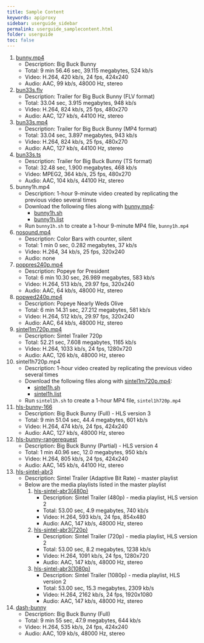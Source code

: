 ```yaml
---
title: Sample Content
keywords: apiproxy
sidebar: userguide_sidebar
permalink: userguide_samplecontent.html
folder: userguide
toc: false
---
```


1. [bunny.mp4](http://docs.evostream.com/sample_content/assets/bunny.mp4)
   - Description: Big Buck Bunny
   - Total: 9 min 56.46 sec, 39.115 megabytes, 524 kb/s
   - Video: H.264, 420 kb/s, 24 fps, 424x240
   - Audio: AAC, 99 kb/s, 48000 Hz, stereo
2. [bun33s.flv](http://docs.evostream.com/sample_content/assets/bun33s.flv)
   - Description: Trailer for Big Buck Bunny (FLV format)
   - Total: 33.04 sec, 3.915 megabytes, 948 kb/s
   - Video: H.264, 824 kb/s, 25 fps, 480x270
   - Audio: AAC, 127 kb/s, 44100 Hz, stereo
3. [bun33s.mp4](http://docs.evostream.com/sample_content/assets/bun33s.mp4)
   - Description: Trailer for Big Buck Bunny (MP4 format)
   - Total: 33.04 sec, 3.897 megabytes, 943 kb/s
   - Video: H.264, 824 kb/s, 25 fps, 480x270
   - Audio: AAC, 127 kb/s, 44100 Hz, stereo
4. [bun33s.ts](http://docs.evostream.com/sample_content/assets/bun33s.ts)
   - Description: Trailer for Big Buck Bunny (TS format)
   - Total: 32.48 sec, 1.900 megabytes, 468 kb/s
   - Video: MPEG2, 364 kb/s, 25 fps, 480x270
   - Audio: AAC, 104 kb/s, 44100 Hz, stereo
5. bunny1h.mp4
   - Description: 1-hour 9-minute video created by replicating the previous video several times
   - Download the following files along with [bunny.mp4](http://docs.evostream.com/sample_content/assets/bunny.mp4):
     - [bunny1h.sh](http://docs.evostream.com/sample_content/assets/bunny1h.sh)
     - [bunny1h.list](http://docs.evostream.com/sample_content/assets/bunny1h.list)
   - Run `bunny1h.sh` to create a 1-hour 9-minute MP4 file, `bunny1h.mp4`
6. [nosound.mp4](http://docs.evostream.com/sample_content/assets/nosound.mp4)
   - Description: Color Bars with counter, silent
   - Total: 1 min 0 sec, 0.282 megabytes, 37 kb/s
   - Video: H.264, 34 kb/s, 25 fps, 320x240
   - Audio: none
7. [poppres240p.mp4](http://docs.evostream.com/sample_content/assets/poppres240p.mp4)
   - Description: Popeye for President
   - Total: 6 min 10.30 sec, 26.989 megabytes, 583 kb/s
   - Video: H.264, 513 kb/s, 29.97 fps, 320x240
   - Audio: AAC, 64 kb/s, 48000 Hz, stereo
8. [popwed240p.mp4](http://docs.evostream.com/sample_content/assets/popwed240p.mp4)
   - Description: Popeye Nearly Weds Olive
   - Total: 6 min 14.31 sec, 27.212 megabytes, 581 kb/s
   - Video: H.264, 512 kb/s, 29.97 fps, 320x240
   - Audio: AAC, 64 kb/s, 48000 Hz, stereo
9. [sintel1m720p.mp4](http://docs.evostream.com/sample_content/assets/sintel1m720p.mp4)
   - Description: Sintel Trailer 720p
   - Total: 52.21 sec, 7.608 megabytes, 1165 kb/s
   - Video: H.264, 1033 kb/s, 24 fps, 1280x720
   - Audio: AAC, 126 kb/s, 48000 Hz, stereo
10. sintel1h720p.mp4
    - Description: 1-hour video created by replicating the previous video several times
    - Download the following files along with [sintel1m720p.mp4](http://docs.evostream.com/sample_content/assets/sintel1m720p.mp4):
      - [sintel1h.sh](http://docs.evostream.com/sample_content/assets/sintel1h.sh)
      - [sintel1h.list](http://docs.evostream.com/sample_content/assets/sintel1h.list)
    - Run `sintel1h.sh` to create a 1-hour MP4 file, `sintel1h720p.mp4`
11. [hls-bunny-166](http://docs.evostream.com/sample_content/assets/hls-bunny-166/playlist.m3u8)
    - Description: Big Buck Bunny (Full) - HLS version 3
    - Total: 9 min 51.04 sec, 44.4 megabytes, 601 kb/s
    - Video: H.264, 474 kb/s, 24 fps, 424x240
    - Audio: AAC, 127 kb/s, 48000 Hz, stereo
12. [hls-bunny-rangerequest](http://docs.evostream.com/sample_content/assets/hls-bunny-rangerequest/playlist.m3u8)
    - Description: Big Buck Bunny (Partial) - HLS version 4
    - Total: 1 min 40.96 sec, 12.0 megabytes, 950 kb/s
    - Video: H.264, 805 kb/s, 24 fps, 424x240
    - Audio: AAC, 145 kb/s, 44100 Hz, stereo
13. [hls-sintel-abr3](http://docs.evostream.com/sample_content/assets/hls-sintel-abr3/playlist.m3u8)
    - Description: Sintel Trailer (Adaptive Bit Rate) - master playlist
    - Below are the media playlists listed in the master playlist
      1. [hls-sintel-abr3(480p)](http://docs.evostream.com/sample_content/assets/hls-sintel-abr3/sintel480p/playlist.m3u8)
         - Description: Sintel Trailer (480p) - media playlist, HLS version 2
         - Total: 53.00 sec, 4.9 megabytes, 740 kb/s
         - Video: H.264, 593 kb/s, 24 fps, 854x480
         - Audio: AAC, 147 kb/s, 48000 Hz, stereo
      2. [hls-sintel-abr3(720p)](http://docs.evostream.com/sample_content/assets/hls-sintel-abr3/sintel720p/playlist.m3u8)
         - Description: Sintel Trailer (720p) - media playlist, HLS version 2
         - Total: 53.00 sec, 8.2 megabytes, 1238 kb/s
         - Video: H.264, 1091 kb/s, 24 fps, 1280x720
         - Audio: AAC, 147 kb/s, 48000 Hz, stereo
      3. [hls-sintel-abr3(1080p)](http://docs.evostream.com/sample_content/assets/hls-sintel-abr3/sintel1080p/playlist.m3u8)
         - Description: Sintel Trailer (1080p) - media playlist, HLS version 2
         - Total: 53.00 sec, 15.3 megabytes, 2309 kb/s
         - Video: H.264, 2162 kb/s, 24 fps, 1920x1080
         - Audio: AAC, 147 kb/s, 48000 Hz, stereo
14. [dash-bunny](http://docs.evostream.com/sample_content/assets/dash-bunny/manifest.mpd)
    - Description: Big Buck Bunny (Full)
    - Total: 9 min 55 sec, 47.9 megabytes, 644 kb/s
    - Video: H.264, 535 kb/s, 24 fps, 424x240
    - Audio: AAC, 109 kb/s, 48000 Hz, stereo